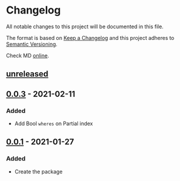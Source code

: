 # Changelog

All notable changes to this project will be documented in this file.

The format is based on [Keep a Changelog][keepachangelog]
and this project adheres to [Semantic Versioning][semver].

Check MD [online][check-online].

## [unreleased]

## [0.0.3] - 2021-02-11

### Added

- Add Bool `wheres` on Partial index

## [0.0.1] - 2021-01-27

### Added

- Create the package

[unreleased]: https://github.com/efureev/laravel-support-db/compare/v0.0.3...HEAD
[0.0.3]: https://github.com/efureev/laravel-support-db/releases/tag/v0.0.3
[0.0.2]: https://github.com/efureev/laravel-support-db/releases/tag/v0.0.2
[0.0.1]: https://github.com/efureev/laravel-support-db/releases/tag/v0.0.1

[keepachangelog]:https://keepachangelog.com/en/1.1.0/
[semver]:https://semver.org/spec/v2.0.0.html
[check-online]:https://dlaa.me/markdownlint
